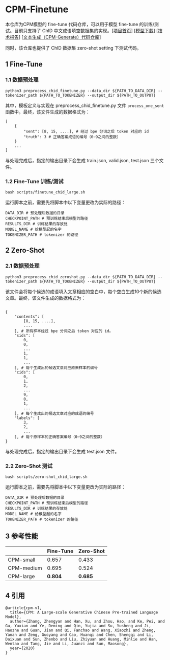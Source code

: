 # CPM-Finetune

本仓库为CPM模型的 fine-tune 代码仓库，可以用于模型 fine-tune 的训练/测试。目前只支持了 ChID 中文成语填空数据集的实现。[[项目首页](https://cpm.baai.ac.cn)] [[模型下载](https://cpm.baai.ac.cn/download.html)] [[技术报告](https://arxiv.org/abs/2012.00413)] [[文本生成（CPM-Generate）代码仓库](https://github.com/TsinghuaAI/CPM-Generate)]

同时，该仓库也提供了 ChID 数据集 zero-shot setting 下测试代码。



## 1 Fine-Tune

### 1.1 数据预处理

```[bash]
python3 preprocess_chid_finetune.py --data_dir ${PATH_TO_DATA_DIR} --tokenizer_path ${PATH_TO_TOKENIZER} --output_dir ${PATH_TO_OUTPUT}
```

其中，模板定义与实现在 preprocess_chid_finetune.py 文件 `process_one_sent` 函数中。最终，该文件生成的数据格式为：

```[python]
[
    {
        "sent": [8, 15, ....], # 经过 bpe 分词之后 token 对应的 id
        "truth": 3 # 正确答案成语的编号（0~9之间的整数）
    }
    ...
]
```

与处理完成后，指定的输出目录下会生成 train.json, valid.json, test.json 三个文件。

### 1.2 Fine-Tune 训练/测试

```[bash]
bash scripts/finetune_chid_large.sh
```

运行脚本之前，需要先将脚本中以下变量更改为实际的路径：

```[bash]
DATA_DIR # 预处理后数据的目录
CHECKPOINT_PATH # 预训练结束后模型的路径
RESULTS_DIR # 训练结果的存放处
MODEL_NAME # 给模型起的名字
TOKENIZER_PATH # tokenizer 的路径
```



## 2 Zero-Shot

### 2.1 数据预处理

```[bash]
python3 preprocess_chid_zeroshot.py --data_dir ${PATH_TO_DATA_DIR} --tokenizer_path ${PATH_TO_TOKENIZER} --output_dir ${PATH_TO_OUTPUT}
```

该文件会将每个候选的成语填入文章相应的空白中，每个空白生成10个新的候选文章。最终，该文件生成的数据格式为：

```[python]

{
    "contents": [
        [8, 15, ....],
        ....
    ], # 所有样本经过 bpe 分词之后 token 对应的 id。
    "sids": [
        0,
        0,
        ...
        1,
        1,
        ...
    ], # 每个生成出的候选文章对应原来样本的编号
    "cids": [
        0,
        1,
        2,
        ...
        9,
        0,
        1,
        ...
    ], # 每个生成出的候选文章对应的成语的编号
    "labels": [
        3,
        2,
        ...
    ], # 每个原样本的正确答案编号（0~9之间的整数）
}
```

与处理完成后，指定的输出目录下会生成 test.json 文件。

### 2.2 Zero-Shot 测试

```[bash]
bash scripts/zero-shot_chid_large.sh
```

运行脚本之前，需要先将脚本中以下变量更改为实际的路径：

```[bash]
DATA_DIR # 预处理后数据的目录
CHECKPOINT_PATH # 预训练结束后模型的路径
RESULTS_DIR # 训练结果的存放处
MODEL_NAME # 给模型起的名字
TOKENIZER_PATH # tokenizer 的路径
```


## 3 参考性能

|            | Fine-Tune | Zero-Shot |
| ---------- | --------- | --------- |
| CPM-small  | 0.657     | 0.433     |
| CPM-medium | 0.695     | 0.524     |
| CPM-large  | **0.804** | **0.685** |


## 4 引用

```[latex]
@article{cpm-v1,
  title={CPM: A Large-scale Generative Chinese Pre-trained Language Model},
  author={Zhang, Zhengyan and Han, Xu, and Zhou, Hao, and Ke, Pei, and Gu, Yuxian and Ye, Deming and Qin, Yujia and Su, Yusheng and Ji, Haozhe and Guan, Jian and Qi, Fanchao and Wang, Xiaozhi and Zheng, Yanan and Zeng, Guoyang and Cao, Huanqi and Chen, Shengqi and Li, Daixuan and Sun, Zhenbo and Liu, Zhiyuan and Huang, Minlie and Han, Wentao and Tang, Jie and Li, Juanzi and Sun, Maosong},
  year={2020}
}
```
